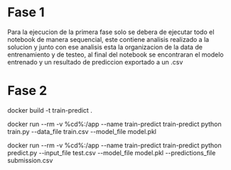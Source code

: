 # Fase 1

Para la ejecucion de la primera fase solo se debera de ejecutar todo el notebook de manera sequencial, este contiene analisis realizado a la solucion y junto con ese analisis esta la organizacion de la data de entrenamiento y de testeo, al final del notebook se encontraran el modelo entrenado y un resultado de prediccion exportado a un .csv



# Fase 2

docker build -t train-predict .  

docker run --rm -v %cd%:/app --name train-predict train-predict python train.py --data_file train.csv --model_file model.pkl

docker run --rm -v %cd%:/app --name train-predict train-predict python predict.py --input_file test.csv --model_file model.pkl --predictions_file submission.csv
